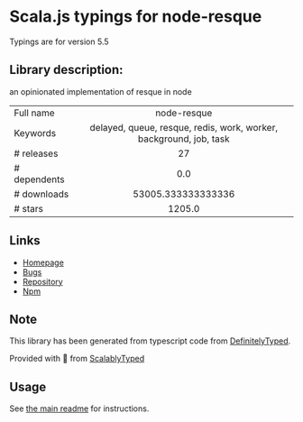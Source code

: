 
# Scala.js typings for node-resque

Typings are for version 5.5

## Library description:
an opinionated implementation of resque in node

|                    |                 |
| ------------------ | :-------------: |
| Full name          | node-resque |
| Keywords           | delayed, queue, resque, redis, work, worker, background, job, task |
| # releases         | 27 |
| # dependents       | 0.0 |
| # downloads        | 53005.333333333336 |
| # stars            | 1205.0 |

## Links
- [Homepage](http://github.com/actionhero/node-resque)
- [Bugs](https://github.com/actionhero/node-resque/issues)
- [Repository](https://github.com/actionhero/node-resque)
- [Npm](https://www.npmjs.com/package/node-resque)
    


## Note
This library has been generated from typescript code from [DefinitelyTyped](https://definitelytyped.org).

Provided with :purple_heart: from [ScalablyTyped](https://github.com/oyvindberg/ScalablyTyped)

## Usage
See [the main readme](../../readme.md) for instructions.


